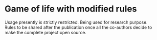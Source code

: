 # Game of life with modified rules
Usage presently is strictly restricted.
Being used for research purpose.
Rules to be shared after the publication once all the co-authors decide to make the complete project open source.
